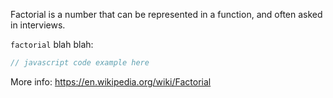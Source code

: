 Factorial is a number that can be represented in a function, and often asked in interviews.

`factorial` blah blah: 

```js
// javascript code example here

```

More info: https://en.wikipedia.org/wiki/Factorial